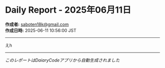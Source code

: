 # Daily Report - 2025年06月11日

**作成者:** saboten18k@gmail.com  
**作成日時:** 2025-06-11 10:56:00 JST

---

えh

---

*このレポートはDaiaryCodeアプリから自動生成されました*
